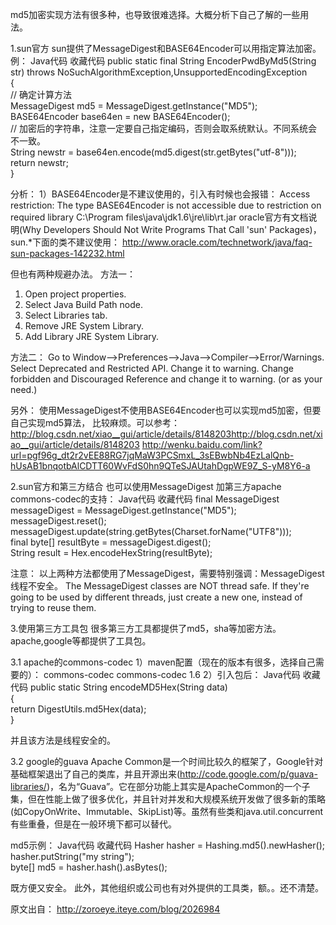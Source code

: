 md5加密实现方法有很多种，也导致很难选择。大概分析下自己了解的一些用法。 

1.sun官方 
sun提供了MessageDigest和BASE64Encoder可以用指定算法加密。 
例： 
Java代码  收藏代码
public static final String EncoderPwdByMd5(String str) throws                    NoSuchAlgorithmException,UnsupportedEncodingException  
    {  
        // 确定计算方法  
        MessageDigest md5 = MessageDigest.getInstance("MD5");  
        BASE64Encoder base64en = new BASE64Encoder();  
        // 加密后的字符串，注意一定要自己指定编码，否则会取系统默认。不同系统会不一致。  
        String newstr = base64en.encode(md5.digest(str.getBytes("utf-8")));  
        return newstr;  
    }  


分析： 
1）BASE64Encoder是不建议使用的，引入有时候也会报错： 
Access restriction: The type BASE64Encoder is not accessible due to restriction on required library C:\Program files\java\jdk1.6\jre\lib\rt.jar 
oracle官方有文档说明(Why Developers Should Not Write Programs That Call 'sun' Packages)，sun.*下面的类不建议使用： 
http://www.oracle.com/technetwork/java/faq-sun-packages-142232.html 

但也有两种规避办法。 
方法一： 
1. Open project properties. 
2. Select Java Build Path node. 
3. Select Libraries tab. 
4. Remove JRE System Library. 
5. Add Library JRE System Library. 

方法二： 
Go to Window-->Preferences-->Java-->Compiler-->Error/Warnings. 
Select Deprecated and Restricted API. Change it to warning. 
Change forbidden and Discouraged Reference and change it to warning. (or as your need.) 

另外： 
使用MessageDigest不使用BASE64Encoder也可以实现md5加密，但要自己实现md5算法， 
比较麻烦。可以参考： 
http://blog.csdn.net/xiao__gui/article/details/8148203http://blog.csdn.net/xiao__gui/article/details/8148203 
http://wenku.baidu.com/link?url=pgf96g_dt2r2vEE88RG7jqMaW3PCSmxL_3sEBwbNb4EzLalQnb-hUsAB1bnqotbAlCDTT60WvFdS0hn9QTeSJAUtahDgpWE9Z_S-yM8Y6-a 

2.sun官方和第三方结合 
也可以使用MessageDigest 加第三方apache commons-codec的支持： 
Java代码  收藏代码
final MessageDigest messageDigest = MessageDigest.getInstance("MD5");  
messageDigest.reset();  
messageDigest.update(string.getBytes(Charset.forName("UTF8")));  
final byte[] resultByte = messageDigest.digest();  
String result = Hex.encodeHexString(resultByte);  


注意： 
以上两种方法都使用了MessageDigest，需要特别强调：MessageDigest线程不安全。 The MessageDigest classes are NOT thread safe. If they're going to be used by different threads, just create a new one, instead of trying to reuse them. 

3.使用第三方工具包 
很多第三方工具都提供了md5，sha等加密方法。apache,google等都提供了工具包。 

3.1 apache的commons-codec 
1）maven配置（现在的版本有很多，选择自己需要的）： 
        <dependency> 
            <groupId>commons-codec</groupId> 
            <artifactId>commons-codec</artifactId> 
            <version>1.6</version> 
        </dependency> 
2）引入包后： 
Java代码  收藏代码
public static String encodeMD5Hex(String data)  
    {  
        return DigestUtils.md5Hex(data);  
    }  

并且该方法是线程安全的。 

3.2 google的guava 
Apache Common是一个时间比较久的框架了，Google针对基础框架退出了自己的类库，并且开源出来(http://code.google.com/p/guava-libraries/)，名为“Guava”。它在部分功能上其实是ApacheCommon的一个子集，但在性能上做了很多优化，并且针对并发和大规模系统开发做了很多新的策略(如CopyOnWrite、Immutable、SkipList)等。虽然有些类和java.util.concurrent有些重叠，但是在一般环境下都可以替代。 

md5示例： 
Java代码  收藏代码
Hasher hasher = Hashing.md5().newHasher();  
hasher.putString("my string");  
byte[] md5 = hasher.hash().asBytes();  

既方便又安全。 
此外，其他组织或公司也有对外提供的工具类，额。。还不清楚。 


原文出自： http://zoroeye.iteye.com/blog/2026984